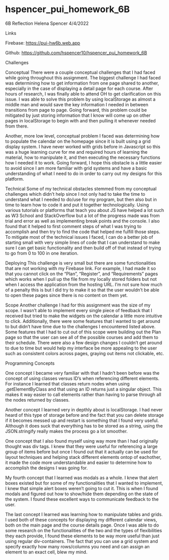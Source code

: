 # hspencer_pui_homework_6B

6B Reflection
Helena Spencer
4/4/2022

Links

Firebase: https://pui-hw6b.web.app 

Github: https://github.com/hspencer10/hspencer_pui_homework_6B 

Challenges

Conceptual
There were a couple conceptual challenges that I had faced while going throughout this assignment. The biggest challenge I had faced was determining how to get information from one page shared to another, especially in the case of displaying a detail page for each course. After hours of research, I was finally able to attend OH to get clarification on this issue. I was able to solve this problem by using localStorage as almost a middle man and would save the key information I needed in between transitions from page to page. Going forward, this problem could be mitigated by just storing information that I know will come up on other pages in localStorage to begin with and then pulling it whenever needed from there.

Another, more low level, conceptual problem I faced was determining how to populate the calendar on the homepage since it is built using a grid display system. I have never worked with grids before in Javascript so this was a huge learning curve for me and required hours of learning the material, how to manipulate it, and then executing the necessary functions how I needed it to work. Going forward, I hope this obstacle is a little easier to avoid since I am more familiar with grid systems and have a basic understanding of what I need to do in order to carry out my designs for this platform.

Technical
Some of my technical obstacles stemmed from my conceptual challenges which didn’t help since I not only had to take the time to understand what I needed to do/use for my program, but then also but in time to learn how to code it and put it together technologically. Using various tutorials or platforms that teach you about JS have helped a lot such as W3 School and StackOverflow but a lot of the progress made was from trial and error as well as implementing break points and the console. I also found that it helped to first comment steps of what I was trying to accomplish and then try to find the code that helped me fulfill those steps. To mitigate most of the technical issues I faced, I can do a better job of starting small with very simple lines of code that I can understand to make sure I can get basic functionality and then build off of that instead of trying to go from 0 to 100 in one iteration.

Deploying
This challenge is very small but there are some functionalities that are not working with my Firebase link. For example, I had made it so that you cannot click on the “Plan”, “Register”, and “Requirements” pages which works when I pull up the file from my locally stored folders but not when I access the application from the hosting URL. I’m not sure how much of a penalty this is but I did try to make it so that the user wouldn’t be able to open these pages since there is no content on them yet.

Scope
Another challenge I had for this assignment was the size of my scope. I wasn’t able to implement every single piece of feedback that I received but tried to make the widgets on the calendar a little more intuitive to click. Additionally, there were some features that I wanted to get around to but didn’t have time due to the challenges I encountered listed above. Some features that I had to cut out of this scope were building out the Plan page so that the user can see all of the possible courses and add them to their schedule. There were also a few design changes I couldn’t get around to due to time but would help my interface be more appealing to the user such as consistent colors across pages, graying out items not clickable, etc.


Programming Concepts

One concept I became very familiar with that I hadn’t been before was the concept of using classes versus ID’s when referencing different elements. For instance I learned that classes return nodes when using .getElementByClass and that using an ID returns just a singular object. This makes it way easier to call elements rather than having to parse through all the nodes returned by classes.

Another concept I learned very in depthly about is localStorage. I had never heard of this type of storage before and the fact that you can delete storage if it becomes messed up and restart is something that I found very useful. Although it does suck that everything has to be stored as a string, using the JSON.stringify really makes the process go a lot smoother.

One concept that I also found myself using way more than I had originally thought was div tags. I knew that they were useful for referencing a large group of items before but once I found out that it actually can be used for layout techniques and helping stack different elements ontop of eachother, it made the code more understandable and easier to determine how to accomplish the designs I was going for.

My fourth concept that I learned was modals as a whole. I knew that alert boxes existed but for some of my functionalities that I wanted to implement, I knew that simple alert boxes weren’t going to cut it. This is when I found modals and figured out how to show/hide them depending on the state of the system. I found these excellent ways to communicate feedback to the user.

The last concept I learned was learning how to manipulate tables and grids. I used both of these concepts for displaying my different calendar views, both on the main page and the course details page. Once I was able to do some research on the functionalities of the two and the types of flexibilities they each provide, I found these elements to be way more useful than just using regular div-containers. The fact that you can use a grid system and specify exactly how many rows/columns you need and can assign an element to an exact cell, blew my mind.
